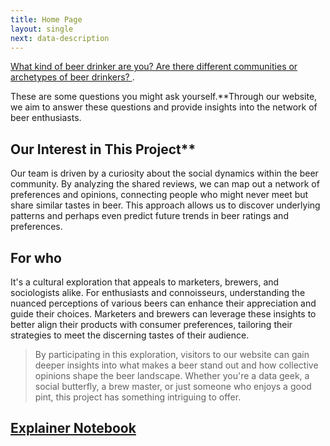 ```yaml
---
title: Home Page
layout: single
next: data-description
---
```


[What kind of beer drinker are you? Are there different communities or archetypes of beer drinkers? ](#). 
 
 These are some questions you might ask yourself.**Through our website, we aim to answer these questions and provide insights into the network of beer enthusiasts.


## Our Interest in This Project**

Our team is driven by a curiosity about the social dynamics within the beer community. By analyzing the shared reviews, we can map out a network of preferences and opinions, connecting people who might never meet but share similar tastes in beer. This approach allows us to discover underlying patterns and perhaps even predict future trends in beer ratings and preferences. 

## For who

It's a cultural exploration that appeals to marketers, brewers, and sociologists alike. For enthusiasts and connoisseurs, understanding the nuanced perceptions of various beers can enhance their appreciation and guide their choices. Marketers and brewers can leverage these insights to better align their products with consumer preferences, tailoring their strategies to meet the discerning tastes of their audience. 

> By participating in this exploration, visitors to our website can gain deeper insights into what makes a beer stand out and how collective opinions shape the beer landscape. Whether you're a data geek, a social butterfly, a brew master, or just someone who enjoys a good pint, this project has something intriguing to offer.


## [Explainer Notebook](explainer-notebook.html)

